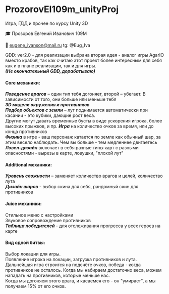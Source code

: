 # ProzorovEI109m_unityProj


Игра, ГДД и прочее по курсу Unity 3D

🎓  Прозоров Евгений Иванович 109М

📧 eugene_ivanson@mail.ru
tg: @Eug_Iva


GDD:
ver2.0 - для реализации выбрана вторая идея - аналог игры AgarIO вместо крабов, 
так как считаю этот проект более интересным для себя как и в плане реализации, так и для игры.    
___(Не окончательный GDD, дорабатываю)___         


#### Core механики: #
___Поведение врагов___ – один тип тебя догоняет, второй – убегает. В зависимости от того, они больше или меньше тебя   
___3D модели окружения и противников___     
___Подбор объектов с земли___ – лут поднимается автоматически при касании - это кубики, дающие рост веса.   
Другие могут давать временные бусты в виде ускорения игрока, более высоких прыжков, и пр.
___Игра___ на количество очков за время, или до конца противников     
___Физика___ в игре - ваш персонаж катается по земле как обычный шар, за этим весело наблюдать. Чем вы больше - тем медленнее двигаетесь
___Лэвел-дизайн___ включает в себя разные типы карт с разными опасностями - вырезы в карте, ловушки, "плохой лут"
      


#### Additional механики: # 
___Уровень сложности___ – заменяет количество врагов и целей, количество лута          
___Дизайн шаров___ - выбор скина для себя, рандомный скин для противников      
  

#### Juice механики: #
Стильное меню с настройками    
Звуковое сопровождение противников     
___Таблица победителей___ - для отслеживания прогресса у всех героев на карте    

#### Вид одной битвы: #
Выбор локации для игры.      
Появление игрока на локации, загрузка противников и лута.      
Дальнейшая игра строится на подсчёте очков, победа - когда противников не осталось.
Когда мы набираем достаточно веса, можем нападать на противников, которые меньше нас.   
Когда мы догоняем этого врага, и касаемся его - он "умирает", а мы получаем 15% от его очков.
